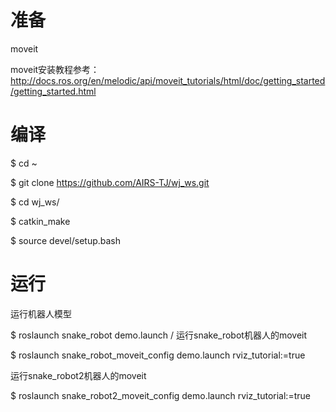 # 准备

moveit

moveit安装教程参考：
http://docs.ros.org/en/melodic/api/moveit_tutorials/html/doc/getting_started/getting_started.html


# 编译

$ cd ~

$ git clone https://github.com/AIRS-TJ/wj_ws.git

$ cd wj_ws/

$ catkin_make

$ source devel/setup.bash 

# 运行

运行机器人模型

$ roslaunch snake_robot demo.launch
/
运行snake_robot机器人的moveit

$ roslaunch snake_robot_moveit_config demo.launch rviz_tutorial:=true


运行snake_robot2机器人的moveit

$ roslaunch snake_robot2_moveit_config demo.launch rviz_tutorial:=true

